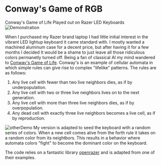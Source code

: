 # Conway's Game of RGB
Conway's Game of Life Played out on Razer LED Keyboards
![Demonstration](https://github.com/chandlerkincaid/Conways_Game_of_RGB/blob/master/conway.gif)

When I purchased my Razer brand laptop I had little initial interest in the vibrant LED lightup keyboard it came standard with. I mostly wanted a machined aluminum case for a decent price, but after having it for a few months I decided It would be a shame to just leave all those ridiculous colors permanetly turned off. Being a fan of classical AI my mind wandered to [Conway's Game of Life](https://en.wikipedia.org/wiki/Conway%27s_Game_of_Life). Conway's is an example of cellular automata in which simple rules can give rise to complex "lifelike" patterns. The rules are as follows:

1. Any live cell with fewer than two live neighbors dies, as if by underpopulation.
2. Any live cell with two or three live neighbors lives on to the next generation.
3. Any live cell with more than three live neighbors dies, as if by overpopulation.
4. Any dead cell with exactly three live neighbors becomes a live cell, as if by reproduction.

![otherDemo](https://en.wikipedia.org/wiki/Conway%27s_Game_of_Life#/media/File:Gospers_glider_gun.gif)
My version is adapted to seed the keyboard with a random series of colors. When a new cell comes alive from the forth rule it takes on a random color from its neightbors. This results in a behavior where automata colors "fight" to become the dominant color on the keyboard.

The code relies on a fantastic library [openrazer](https://github.com/openrazer/openrazer) and is adapted from one of their examples.
